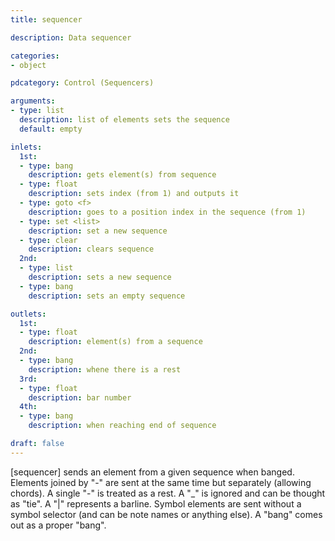 ```yaml
---
title: sequencer

description: Data sequencer

categories:
- object

pdcategory: Control (Sequencers) 

arguments:
- type: list
  description: list of elements sets the sequence
  default: empty

inlets:
  1st:
  - type: bang
    description: gets element(s) from sequence
  - type: float
    description: sets index (from 1) and outputs it
  - type: goto <f>
    description: goes to a position index in the sequence (from 1) 
  - type: set <list>
    description: set a new sequence
  - type: clear
    description: clears sequence
  2nd:
  - type: list
    description: sets a new sequence
  - type: bang
    description: sets an empty sequence

outlets:
  1st:
  - type: float
    description: element(s) from a sequence
  2nd:
  - type: bang
    description: whene there is a rest
  3rd:
  - type: float
    description: bar number
  4th:
  - type: bang
    description: when reaching end of sequence

draft: false
---
```


[sequencer] sends an element from a given sequence when banged. Elements joined by "-" are sent at the same time but separately (allowing chords). A single "-" is treated as a rest. A "_" is ignored and can be thought as "tie". A "|" represents a barline. Symbol elements are sent without a symbol selector (and can be note names or anything else). A "bang" comes out as a proper "bang".

